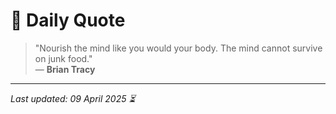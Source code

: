 # 📜 Daily Quote

> "Nourish the mind like you would your body. The mind cannot survive on junk food."  
> — **Brian Tracy**

---

_Last updated: 09 April 2025 ⏳_
